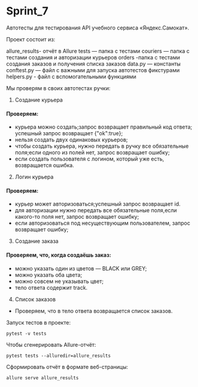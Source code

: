 # Sprint_7
Автотесты для тестирования API учебного сервиса «Яндекс.Самокат».

Проект состоит из:

allure_results- отчёт в Allure
tests — папка с тестами
couriers — папка c тестами создания и авторизации курьеров
orders -папка с тестами создания заказов и получения списка заказов 
data.py — константы
conftest.py — файл с важными для запуска автотестов фикстурами
helpers.py - файл с вспомогательными функциями 


Мы проверям в своих автотестах ручки:

1) Создание курьера
#### Проверяем:
  - курьера можно создать;запрос возвращает правильный код ответа; успешный запрос возвращает {"ok":true};
  - нельзя создать двух одинаковых курьеров;
  - чтобы создать курьера, нужно передать в ручку все обязательные поля;если одного из полей нет, запрос возвращает ошибку;
  - если создать пользователя с логином, который уже есть, возвращается ошибка.
2) Логин курьера 
#### Проверяем:
  - курьер может авторизоваться;успешный запрос возвращает id.
  - для авторизации нужно передать все обязательные поля,если какого-то поля нет, запрос возвращает ошибку;
  - если авторизоваться под несуществующим пользователем, запрос возвращает ошибку;
  
3) Создание заказа
#### Проверяем, что, когда создаёшь заказ:
  - можно указать один из цветов — BLACK или GREY;
  - можно указать оба цвета;
  - можно совсем не указывать цвет;
  - тело ответа содержит track.

4) Список заказов
  - Проверяем, что в тело ответа возвращается список заказов. 


Запуск тестов в проекте:
```
pytest -v tests
```
Чтобы сгенерировать Allure-отчёт:
````
pytest tests --alluredir=allure_results 
````

Cформировать отчёт в формате веб-страницы:
````
allure serve allure_results 
````